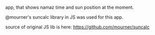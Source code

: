app, that shows namaz time and sun position at the moment.

@mourner's suncalc library in JS was used for this app.

source of original JS lib is here:
https://github.com/mourner/suncalc

